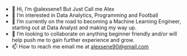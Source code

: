 - 👋 Hi, I’m @alexsene1 But Just Call me Alex
- 👀 I’m interested in Data Analytics, Programming and Football
- 🌱 I’m currently on the road to becoming a Machine Learning Engineer, starting out at Data Analyst and making my way up. 
- 💞️ I’m looking to collaborate on anything beginner friendly and/or will help push me to gain further experience and grow.
- 📫 How to reach me email me at alexsene90@gmail.com 

<!---
alexsene1/alexsene1 is a ✨ special ✨ repository because its `README.md` (this file) appears on your GitHub profile.
You can click the Preview link to take a look at your changes.
--->
